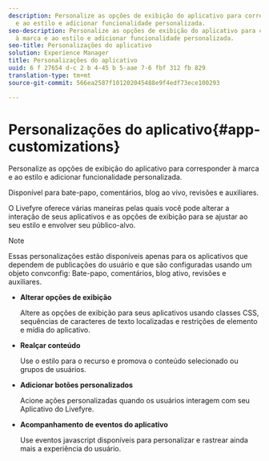 ```yaml
---
description: Personalize as opções de exibição do aplicativo para corresponder à marca
  e ao estilo e adicionar funcionalidade personalizada.
seo-description: Personalize as opções de exibição do aplicativo para corresponder
  à marca e ao estilo e adicionar funcionalidade personalizada.
seo-title: Personalizações do aplicativo
solution: Experience Manager
title: Personalizações do aplicativo
uuid: 6 f 27654 d-c 2 b 4-45 b 5-aae 7-6 fbf 312 fb 829
translation-type: tm+mt
source-git-commit: 566ea2587f101202045488e9f4edf73ece100293

---
```



# Personalizações do aplicativo{#app-customizations}

Personalize as opções de exibição do aplicativo para corresponder à marca e ao estilo e adicionar funcionalidade personalizada.

Disponível para bate-papo, comentários, blog ao vivo, revisões e auxiliares.

O Livefyre oferece várias maneiras pelas quais você pode alterar a interação de seus aplicativos e as opções de exibição para se ajustar ao seu estilo e envolver seu público-alvo.

>[!NOTE]
>
>Essas personalizações estão disponíveis apenas para os aplicativos que dependem de publicações do usuário e que são configuradas usando um objeto convconfig: Bate-papo, comentários, blog ativo, revisões e auxiliares.

* **Alterar opções de exibição**

   Altere as opções de exibição para seus aplicativos usando classes CSS, sequências de caracteres de texto localizadas e restrições de elemento e mídia do aplicativo.

* **Realçar conteúdo**

   Use o estilo para o recurso e promova o conteúdo selecionado ou grupos de usuários.

* **Adicionar botões personalizados**

   Acione ações personalizadas quando os usuários interagem com seu Aplicativo do Livefyre.

* **Acompanhamento de eventos do aplicativo**

   Use eventos javascript disponíveis para personalizar e rastrear ainda mais a experiência do usuário.

